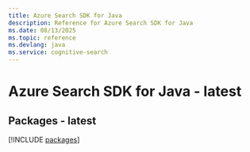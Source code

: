 ```yaml
---
title: Azure Search SDK for Java
description: Reference for Azure Search SDK for Java
ms.date: 08/13/2025
ms.topic: reference
ms.devlang: java
ms.service: cognitive-search
---
```

# Azure Search SDK for Java - latest
## Packages - latest
[!INCLUDE [packages](search-index.md)]
